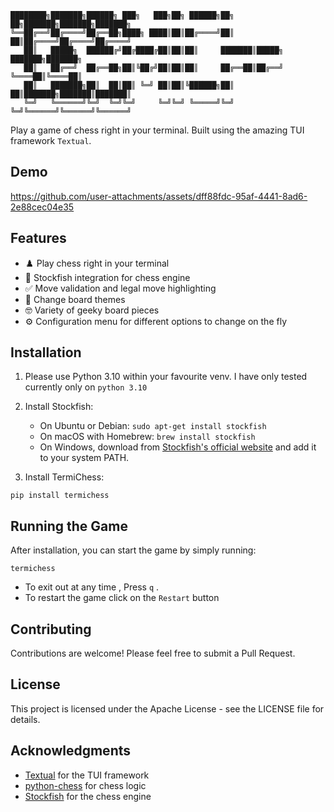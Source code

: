 

```
████████╗███████╗██████╗ ███╗   ███╗██╗ ██████╗██╗  ██╗███████╗███████╗███████╗
╚══██╔══╝██╔════╝██╔══██╗████╗ ████║██║██╔════╝██║  ██║██╔════╝██╔════╝██╔════╝
   ██║   █████╗  ██████╔╝██╔████╔██║██║██║     ███████║█████╗  ███████╗███████╗
   ██║   ██╔══╝  ██╔══██╗██║╚██╔╝██║██║██║     ██╔══██║██╔══╝  ╚════██║╚════██║
   ██║   ███████╗██║  ██║██║ ╚═╝ ██║██║╚██████╗██║  ██║███████╗███████║███████║
   ╚═╝   ╚══════╝╚═╝  ╚═╝╚═╝     ╚═╝╚═╝ ╚═════╝╚═╝  ╚═╝╚══════╝╚══════╝╚══════╝
```

Play a game of chess right in your terminal. Built using the amazing TUI framework `Textual`.

## Demo

https://github.com/user-attachments/assets/dff88fdc-95af-4441-8ad6-2e88cec04e35

## Features

- ♟️ Play chess right in your terminal
- 🧠 Stockfish integration for chess engine
- ✅ Move validation and legal move highlighting
- 🎨 Change board themes
- 🤓 Variety of geeky board pieces
- ⚙️ Configuration menu for different options to change on the fly

## Installation

1. Please use Python 3.10 within your favourite venv. I have only tested currently only on `python 3.10`

2. Install Stockfish:

   - On Ubuntu or Debian: `sudo apt-get install stockfish`
   - On macOS with Homebrew: `brew install stockfish`
   - On Windows, download from [Stockfish's official website](https://stockfishchess.org/download/) and add it to your system PATH.

3. Install TermiChess:

`pip install termichess`

## Running the Game

After installation, you can start the game by simply running:

`termichess`

- To exit out at any time , Press `q` .
- To restart the game click on the `Restart` button

## Contributing

Contributions are welcome! Please feel free to submit a Pull Request.

## License

This project is licensed under the Apache License - see the LICENSE file for details.

## Acknowledgments

- [Textual](https://github.com/Textualize/textual) for the TUI framework
- [python-chess](https://github.com/niklasf/python-chess) for chess logic
- [Stockfish](https://stockfishchess.org/) for the chess engine
